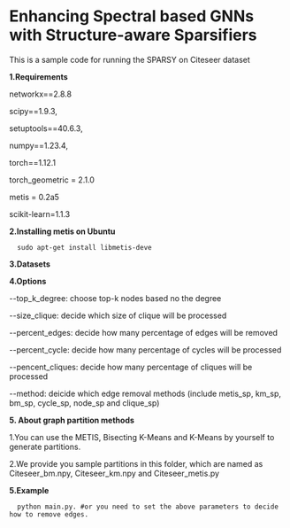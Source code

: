 # Enhancing Spectral based GNNs with Structure-aware Sparsifiers


This is a sample code for running the SPARSY on Citeseer dataset

**1.Requirements**

networkx==2.8.8

scipy==1.9.3,

setuptools==40.6.3,

numpy==1.23.4,

torch==1.12.1

torch_geometric = 2.1.0

metis = 0.2a5

scikit-learn=1.1.3

**2.Installing metis on Ubuntu**

      sudo apt-get install libmetis-deve

**3.Datasets**

**4.Options**

--top_k_degree:      choose top-k nodes based no the degree

--size_clique:       decide which size of clique will be processed

--percent_edges:     decide how many percentage of edges will be removed

--percent_cycle:    decide how many percentage of cycles will be processed

--pencent_cliques:   decide how many percentage of cliques will be processed

--method:    deicide which edge removal methods (include metis_sp, km_sp, bm_sp, cycle_sp, node_sp and clique_sp)
 
**5. About graph partition methods**

1.You can use the METIS, Bisecting K-Means and K-Means by yourself to generate partitions.

2.We provide you sample partitions in this folder, which are named as Citeseer_bm.npy, Citeseer_km.npy and Citeseer_metis.py

**5.Example**
  	
      python main.py. #or you need to set the above parameters to decide how to remove edges. 
